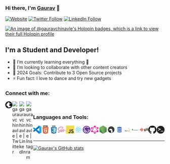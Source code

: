 ### Hi there, I'm [Gaurav][website] 👋

[![Website](https://img.shields.io/website?label=gauravchinavle.dev&style=for-the-badge&url=https%3A%2F%2Fgauravchinavle.dev)](https://gauravchinavle.dev)
[![Twitter Follow](https://img.shields.io/twitter/follow/gauravchinavle?color=1DA1F2&logo=twitter&style=for-the-badge)](https://twitter.com/intent/follow?original_referer=https%3A%2F%2Fgithub.com%2FcodeSTACKr&screen_name=gauravchinavle)
[![LinkedIn Follow](https://img.shields.io/linkedin/follow/gauravchinawale?color=1DA1F2&logo=linkedin&style=for-the-badge)](https://twitter.com/intent/follow?original_referer=https%3A%2F%2Fgithub.com%2FcodeSTACKr&screen_name=gauravchinavle)

[![An image of @gauravchinavle's Holopin badges, which is a link to view their full Holopin profile](https://holopin.me/gauravchinavle)](https://holopin.io/@gauravchinavle)

## I'm a Student and Developer!

- 🌱 I’m currently learning everything 🤣
- 👯 I’m looking to collaborate with other content creators
- 🥅 2024 Goals: Contribute to 3 Open Source projects
- ⚡ Fun fact: I love to dance and try new gadgets

### Connect with me:

[<img align="left" alt="gauravchinavle.dev" width="22px" src="https://raw.githubusercontent.com/iconic/open-iconic/master/svg/globe.svg" />][website]
[<img align="left" alt="gauravchinavle | Twitter" width="22px" src="https://cdn.jsdelivr.net/npm/simple-icons@v3/icons/twitter.svg" />][twitter]
[<img align="left" alt="gauravchinavle | LinkedIn" width="22px" src="https://cdn.jsdelivr.net/npm/simple-icons@v3/icons/linkedin.svg" />][linkedin]
[<img align="left" alt="gauravchinavle | Instagram" width="22px" src="https://cdn.jsdelivr.net/npm/simple-icons@v3/icons/instagram.svg" />][instagram]

<br />

### Languages and Tools:

<img align="left" alt="Visual Studio Code" width="26px" src="https://raw.githubusercontent.com/github/explore/80688e429a7d4ef2fca1e82350fe8e3517d3494d/topics/visual-studio-code/visual-studio-code.png" />
<img align="left" alt="HTML5" width="26px" src="https://raw.githubusercontent.com/github/explore/80688e429a7d4ef2fca1e82350fe8e3517d3494d/topics/html/html.png" />
<img align="left" alt="CSS3" width="26px" src="https://raw.githubusercontent.com/github/explore/80688e429a7d4ef2fca1e82350fe8e3517d3494d/topics/css/css.png" />
<img align="left" alt="Sass" width="26px" src="https://raw.githubusercontent.com/github/explore/80688e429a7d4ef2fca1e82350fe8e3517d3494d/topics/sass/sass.png" />
<img align="left" alt="JavaScript" width="26px" src="https://raw.githubusercontent.com/github/explore/80688e429a7d4ef2fca1e82350fe8e3517d3494d/topics/javascript/javascript.png" />
<img align="left" alt="React" width="26px" src="https://raw.githubusercontent.com/github/explore/80688e429a7d4ef2fca1e82350fe8e3517d3494d/topics/react/react.png" />
<img align="left" alt="Gatsby" width="26px" src="https://raw.githubusercontent.com/github/explore/e94815998e4e0713912fed477a1f346ec04c3da2/topics/gatsby/gatsby.png" />
<img align="left" alt="GraphQL" width="26px" src="https://raw.githubusercontent.com/github/explore/80688e429a7d4ef2fca1e82350fe8e3517d3494d/topics/graphql/graphql.png" />
<img align="left" alt="Node.js" width="26px" src="https://raw.githubusercontent.com/github/explore/80688e429a7d4ef2fca1e82350fe8e3517d3494d/topics/nodejs/nodejs.png" />
<img align="left" alt="Deno" width="26px" src="https://raw.githubusercontent.com/github/explore/361e2821e2dea67711cde99c9c40ed357061cf27/topics/deno/deno.png" />
<img align="left" alt="SQL" width="26px" src="https://raw.githubusercontent.com/github/explore/80688e429a7d4ef2fca1e82350fe8e3517d3494d/topics/sql/sql.png" />
<img align="left" alt="MySQL" width="26px" src="https://raw.githubusercontent.com/github/explore/80688e429a7d4ef2fca1e82350fe8e3517d3494d/topics/mysql/mysql.png" />
<img align="left" alt="MongoDB" width="26px" src="https://raw.githubusercontent.com/github/explore/80688e429a7d4ef2fca1e82350fe8e3517d3494d/topics/mongodb/mongodb.png" />
<img align="left" alt="Git" width="26px" src="https://raw.githubusercontent.com/github/explore/80688e429a7d4ef2fca1e82350fe8e3517d3494d/topics/git/git.png" />
<img align="left" alt="GitHub" width="26px" src="https://raw.githubusercontent.com/github/explore/78df643247d429f6cc873026c0622819ad797942/topics/github/github.png" />
<img align="left" alt="Terminal" width="26px" src="https://raw.githubusercontent.com/github/explore/80688e429a7d4ef2fca1e82350fe8e3517d3494d/topics/terminal/terminal.png" />
<br />
<br />

---

[![Gaurav's GitHub stats](https://github-readme-stats.vercel.app/api?username=GauravChinavle)](https://github.com/GauravChinavle/github-readme-stats)


[website]: http:gauravchinavle.dev
[twitter]: https://twitter.com/gauravchinavle
[instagram]: https://instagram.com/gauravchinavle
[linkedin]: https://linkedin.com/in/gauravchinavle
